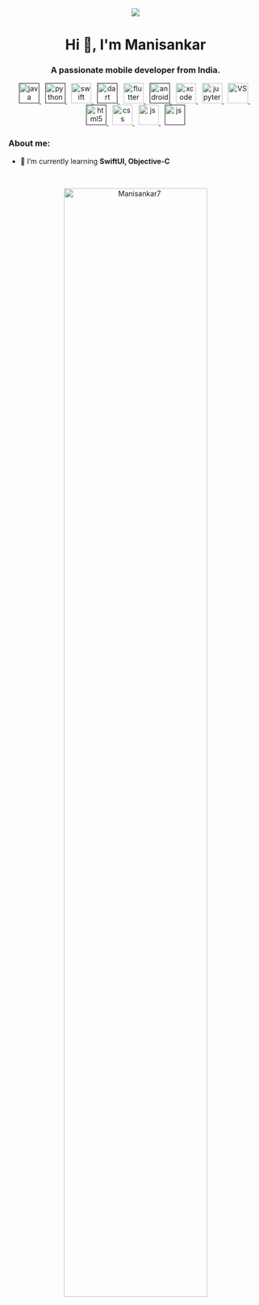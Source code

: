 <div id="header" align="center">
  <img src="https://media.giphy.com/media/3kPDmoWdBpQPNhCnUG/giphy.gif"  />
</div>


<h1 align="center">Hi 👋, I'm Manisankar</h1>
<h3 align="center">A passionate mobile developer from India.</h3>


<p align="center"> 
  
 
 <a href="" target="_blank" rel="noreferrer"> 
     <img src="https://cdn.jsdelivr.net/gh/devicons/devicon/icons/java/java-original.svg" alt="java" width="40" height="40"/> 
  </a>&nbsp;
   <a href="" target="_blank" rel="noreferrer"> 
     <img src="https://cdn.jsdelivr.net/gh/devicons/devicon/icons/python/python-original.svg" alt="python" width="40" height="40"/> 
  </a>&nbsp;         
  <a href="https://developer.apple.com/swift/" target="_blank" rel="noreferrer">
    <img src="https://cdn.jsdelivr.net/gh/devicons/devicon/icons/swift/swift-original.svg"  alt="swift" width="40" height="40"/>
  </a>&nbsp;
  <a href="" target="_blank" rel="noreferrer"> 
    <img src="https://cdn.jsdelivr.net/gh/devicons/devicon/icons/dart/dart-original.svg" alt="dart" width="40" height="40"/> 
  </a>&nbsp;
  <a href="https://flutter.dev" target="_blank" rel="noreferrer"> 
    <img src="https://www.vectorlogo.zone/logos/flutterio/flutterio-icon.svg" alt="flutter" width="40" height="40"/> 
  </a> &nbsp;
  <a href="" target="_blank" rel="noreferrer"> 
          <img src="https://cdn.jsdelivr.net/gh/devicons/devicon/icons/androidstudio/androidstudio-original.svg" 
           alt="android" width="40" height="40"/> 
  </a>&nbsp;
  <a href="https://www.w3.org/html/" target="_blank" rel="noreferrer"> 
    <img src="https://cdn.jsdelivr.net/gh/devicons/devicon/icons/xcode/xcode-original.svg" alt="xcode" width="40" height="40"/>
  </a> &nbsp;
  <a href="https://jupyter.org/" target="_blank" rel="noreferrer">
    <img src="https://cdn.jsdelivr.net/gh/devicons/devicon/icons/jupyter/jupyter-original-wordmark.svg" alt="jupyter notes" width="40" height="40"/>
  </a>&nbsp;
  <a href="https://code.visualstudio.com/" target="_blank" rel="noreferrer">
  <img src="https://cdn.jsdelivr.net/gh/devicons/devicon/icons/vscode/vscode-original.svg" alt="VS" width="40" height="40"/>
  </a>&nbsp;
  <a href="" target="_blank" rel="noreferrer"> 
   <img src="https://cdn.jsdelivr.net/gh/devicons/devicon/icons/html5/html5-original.svg" alt="html5" width="40" height="40"/> 
  </a>&nbsp; 
  <a href="https://developer.mozilla.org/en-US/docs/Web/css" target="_blank" rel="noreferrer">
    <img src="https://cdn.jsdelivr.net/gh/devicons/devicon/icons/css3/css3-original.svg"  alt="css" width="40" height="40"/>      
  </a>&nbsp;
  <a href="https://developer.mozilla.org/en-US/docs/Web/JavaScript" target="_blank" rel="noreferrer">
    <img src="https://cdn.jsdelivr.net/gh/devicons/devicon/icons/javascript/javascript-original.svg"  alt="js" width="40" height="40"/>      
  </a>&nbsp;        
  <a href="" target="_blank" rel="noreferrer">
    <img src="https://cdn.jsdelivr.net/gh/devicons/devicon/icons/firebase/firebase-plain.svg"    alt="js" width="40" height="40"/>      
  </a>  
            
  </p>


<h3 align="left">About me:</h3>

- 🌱 I’m currently learning **SwiftUI, Objective-C**


<br>

<p align="center"><img align="center" src="https://github-readme-stats.vercel.app/api?username=Manisankar7&show_icons=true&theme=radical" alt="Manisankar7" width="75%"/></p>
